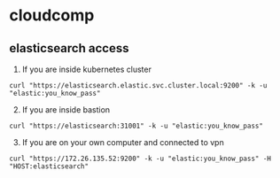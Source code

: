 # cloudcomp

## elasticsearch access
1. If you are inside kubernetes cluster
```
curl "https://elasticsearch.elastic.svc.cluster.local:9200" -k -u "elastic:you_know_pass"
```
2. If you are inside bastion
```
curl "https://elasticsearch:31001" -k -u "elastic:you_know_pass"
```
3. If you are on your own computer and connected to vpn
```
curl "https://172.26.135.52:9200" -k -u "elastic:you_know_pass" -H "HOST:elasticsearch"
```